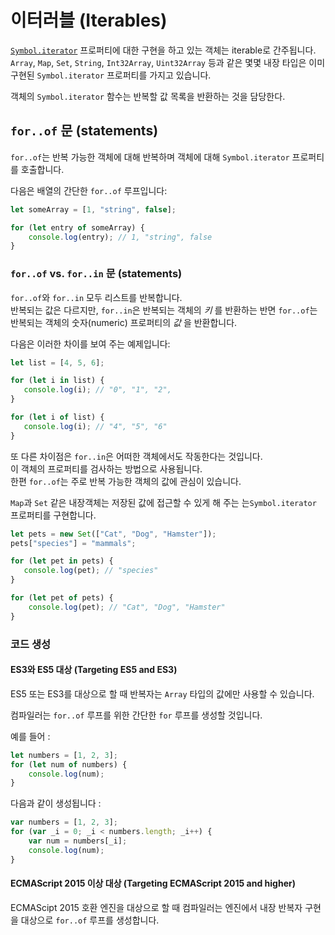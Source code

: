 # 이터러블 (Iterables)

[`Symbol.iterator`](Symbols.md#symboliterator) 프로퍼티에 대한 구현을 하고 있는 객체는 iterable로 간주됩니다.  
`Array`, `Map`, `Set`, `String`, `Int32Array`, `Uint32Array` 등과 같은 몇몇 내장 타입은 이미 구현된 `Symbol.iterator` 프로퍼티를 가지고 있습니다.

객체의 `Symbol.iterator` 함수는 반복할 값 목록을 반환하는 것을 담당한다.

## `for..of` 문 (statements)

`for..of`는 반복 가능한 객체에 대해 반복하며 객체에 대해 `Symbol.iterator` 프로퍼티를 호출합니다.

다음은 배열의 간단한 `for..of` 루프입니다:

```ts
let someArray = [1, "string", false];

for (let entry of someArray) {
    console.log(entry); // 1, "string", false
}
```

### `for..of` vs. `for..in` 문 (statements)

`for..of`와 `for..in` 모두 리스트를 반복합니다.  
반복되는 값은 다르지만, `for..in`은 반복되는 객체의 *키* 를 반환하는 반면 `for..of`는 반복되는 객체의 숫자(numeric) 프로퍼티의 *값* 을 반환합니다.

다음은 이러한 차이를 보여 주는 예제입니다:

```ts
let list = [4, 5, 6];

for (let i in list) {
   console.log(i); // "0", "1", "2",
}

for (let i of list) {
   console.log(i); // "4", "5", "6"
}
```

또 다른 차이점은 `for..in`은 어떠한 객체에서도 작동한다는 것입니다.  
이 객체의 프로퍼티를 검사하는 방법으로 사용됩니다.  
한편 `for..of`는 주로 반복 가능한 객체의 값에 관심이 있습니다.  

`Map`과 `Set` 같은 내장객체는 저장된 값에 접근할 수 있게 해 주는 는`Symbol.iterator` 프로퍼티를 구현합니다.

```ts
let pets = new Set(["Cat", "Dog", "Hamster"]);
pets["species"] = "mammals";

for (let pet in pets) {
   console.log(pet); // "species"
}

for (let pet of pets) {
    console.log(pet); // "Cat", "Dog", "Hamster"
}
```

### 코드 생성

#### ES3와 ES5 대상 (Targeting ES5 and ES3)

ES5 또는 ES3를 대상으로 할 때 반복자는 `Array` 타입의 값에만 사용할 수 있습니다.

컴파일러는 `for..of` 루프를 위한 간단한 `for` 루프를 생성할 것입니다.

예를 들어 :

```ts
let numbers = [1, 2, 3];
for (let num of numbers) {
    console.log(num);
}
```

다음과 같이 생성됩니다 :

```js
var numbers = [1, 2, 3];
for (var _i = 0; _i < numbers.length; _i++) {
    var num = numbers[_i];
    console.log(num);
}
```

#### ECMAScript 2015 이상 대상 (Targeting ECMAScript 2015 and higher)

ECMAScipt 2015 호환 엔진을 대상으로 할 때 컴파일러는 엔진에서 내장 반복자 구현을 대상으로 `for..of` 루프를 생성합니다.

